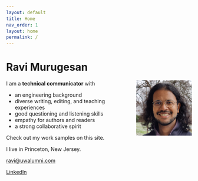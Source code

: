 ```yaml
---
layout: default
title: Home
nav_order: 1
layout: home
permalink: /
---
```


# Ravi Murugesan

<img style="float: right; max-width: 30%; margin-left:15px;" src="images/Photograph.jpg">

I am a **technical communicator** with

- an engineering background
- diverse writing, editing, and teaching experiences
- good questioning and listening skills
- empathy for authors and readers
- a strong collaborative spirit

Check out my work samples on this site.

I live in Princeton, New Jersey.

<ravi@uwalumni.com>

[LinkedIn](https://www.linkedin.com/in/ravimurugesan/)
